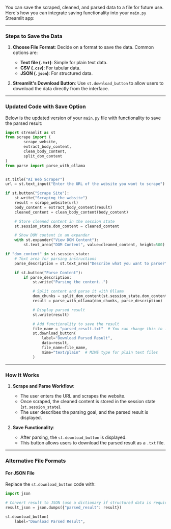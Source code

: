 You can save the scraped, cleaned, and parsed data to a file for future use. Here's how you can integrate saving functionality into your `main.py` Streamlit app:

---

### **Steps to Save the Data**
1. **Choose File Format**: Decide on a format to save the data. Common options are:
   - **Text file (`.txt`)**: Simple for plain text data.
   - **CSV (`.csv`)**: For tabular data.
   - **JSON (`.json`)**: For structured data.

2. **Streamlit's Download Button**: Use `st.download_button` to allow users to download the data directly from the interface.

---

### **Updated Code with Save Option**
Below is the updated version of your `main.py` file with functionality to save the parsed result:

```python
import streamlit as st
from scrape import (
        scrape_website,
        extract_body_content, 
        clean_body_content, 
        split_dom_content
)
from parse import parse_with_ollama


st.title("AI Web Scraper")
url = st.text_input("Enter the URL of the website you want to scrape")

if st.button("Scrape Site"):
    st.write("Scraping the website")
    result = scrape_website(url)
    body_content = extract_body_content(result)
    cleaned_content = clean_body_content(body_content)

    # Store cleaned content in the session state
    st.session_state.dom_content = cleaned_content

    # Show DOM content in an expander
    with st.expander("View DOM Content"):
        st.text_area("DOM Content", value=cleaned_content, height=500)

if "dom_content" in st.session_state:
    # Text area for parsing instructions
    parse_description = st.text_area("Describe what you want to parse?")

    if st.button("Parse Content"):
        if parse_description:
            st.write("Parsing the content..")

            # Split content and parse it with Ollama
            dom_chunks = split_dom_content(st.session_state.dom_content)
            result = parse_with_ollama(dom_chunks, parse_description)

            # Display parsed result
            st.write(result)

            # Add functionality to save the result
            file_name = "parsed_result.txt"  # You can change this to .json or .csv if needed
            st.download_button(
                label="Download Parsed Result",
                data=result,
                file_name=file_name,
                mime="text/plain"  # MIME type for plain text files
            )
```

---

### **How It Works**
1. **Scrape and Parse Workflow**:
   - The user enters the URL and scrapes the website.
   - Once scraped, the cleaned content is stored in the session state (`st.session_state`).
   - The user describes the parsing goal, and the parsed result is displayed.

2. **Save Functionality**:
   - After parsing, the `st.download_button` is displayed.
   - This button allows users to download the parsed result as a `.txt` file.

---

### **Alternative File Formats**
#### **For JSON File**
Replace the `st.download_button` code with:
```python
import json

# Convert result to JSON (use a dictionary if structured data is required)
result_json = json.dumps({"parsed_result": result})

st.download_button(
    label="Download Parsed Result",
   